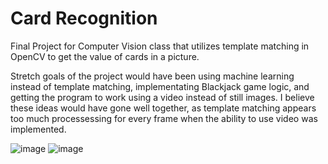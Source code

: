 # Card Recognition

Final Project for Computer Vision class that utilizes template matching in OpenCV to get the value of cards in a picture. 

Stretch goals of the project would have been using machine learning instead of template matching, implementating Blackjack game logic, and getting the program to work using a video instead of still images.
I believe these ideas would have gone well together, as template matching appears too much processessing for every frame when the ability to use video was implemented. 

![image](https://user-images.githubusercontent.com/70927525/233859009-27b6bd98-029c-4e9f-83c2-27058ae6f0ab.png)
![image](https://user-images.githubusercontent.com/70927525/233859027-110a8ceb-f586-4d4f-8e59-92243cd71abc.png)
